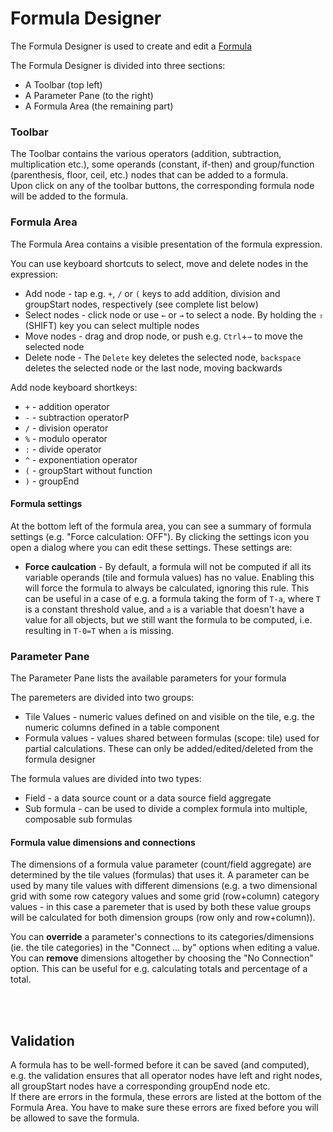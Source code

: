 # Formula Designer

The Formula Designer is used to create and edit a [Formula](../concepts/index.md#formula)

The Formula Designer is divided into three sections:
* A Toolbar (top left)
* A Parameter Pane (to the right)
* A Formula Area (the remaining part)

### Toolbar
The Toolbar contains the various operators (addition, subtraction, multiplication etc.), some operands (constant, if-then) and group/function (parenthesis, floor, ceil, etc.) nodes that can be added to a formula.  
Upon click on any of the toolbar buttons, the corresponding formula node will be added to the formula.


### Formula Area
The Formula Area contains a visible presentation of the formula expression.  

You can use keyboard shortcuts to select, move and delete nodes in the expression:
* Add node - tap e.g. `+`, `/` or `(` keys to add addition, division and groupStart nodes, respectively (see complete list below)
* Select nodes - click node or use `←` or `→` to select a node. By holding the `⇧` (SHIFT) key you can select multiple nodes
* Move nodes - drag and drop node, or push e.g. `Ctrl`+`→` to move the selected node
* Delete node - The `Delete` key deletes the selected node, `backspace` deletes the selected node or the last node, moving backwards

Add node keyboard shortkeys:
* `+` - addition operator
* `-` - subtraction operatorP
* `/` - division operator
* `%` - modulo operator
* `:` - divide operator
* `^` - exponentiation operator
* `(` - groupStart without function
* `)` - groupEnd

#### Formula settings
At the bottom left of the formula area, you can see a summary of formula settings (e.g. "Force calculation: OFF"). By clicking the settings icon you open a dialog where you can edit these settings. These settings are:
* **Force caulcation** - By default, a formula will not be computed if all its variable operands (tile and formula values) has no value. Enabling this will force the formula to always be calculated, ignoring this rule. This can be useful in a case of e.g. a formula taking the form of `T-a`, where `T` is a constant threshold value, and `a` is a variable that doesn't have a value for all objects, but we still want the formula to be computed, i.e. resulting in `T-0=T` when `a` is missing.

### Parameter Pane
The Parameter Pane lists the available parameters for your formula

The paremeters are divided into two groups:
* Tile Values - numeric values defined on and visible on the tile, e.g. the numeric columns defined in a table component
* Formula values - values shared between formulas (scope: tile) used for partial calculations. These can only be added/edited/deleted from the formula designer

The formula values are divided into two types:
* Field - a data source count or a data source field aggregate
* Sub formula - can be used to divide a complex formula into multiple, composable sub formulas

#### Formula value dimensions and connections
The dimensions of a formula value parameter (count/field aggregate) are determined by the tile values (formulas) that uses it. A parameter can be used by many tile values with different dimensions (e.g. a two dimensional grid with some row category values and some grid (row+column) category values - in this case a paremeter that is used by both these value groups will be calculated for both dimension groups (row only and row+column)).  
  
You can **override** a parameter's connections to its categories/dimensions (ie. the tile categories) in the "Connect ... by" options when editing a value.    
You can **remove** dimensions altogether by choosing the "No Connection" option. This can be useful for e.g. calculating totals and percentage of a total.



<br/>
<br/>

## Validation
A formula has to be well-formed before it can be saved (and computed), e.g. the validation ensures that all operator nodes have left and right nodes, all groupStart nodes have a corresponding groupEnd node etc.  
If there are errors in the formula, these errors are listed at the bottom of the Formula Area. You have to make sure these errors are fixed before you will be allowed to save the formula.